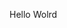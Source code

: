Hello Wolrd
























































































































































































































































































































































































































































































































































































































































































































































































































































































































































































































































































































































































































































































































































































































































































































































































































































































































































































































































































































































































































































































































































































































































































































































































































































































































































































































































































































































































































































































































































































































































































































































































































































































































































































































































































































































































